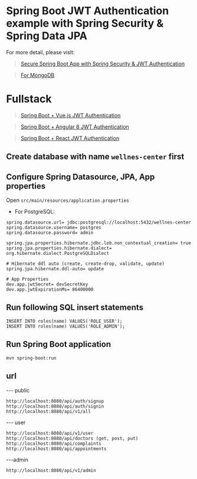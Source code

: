 # Spring Boot JWT Authentication example with Spring Security & Spring Data JPA

For more detail, please visit:
> [Secure Spring Boot App with Spring Security & JWT Authentication](https://dev.com/spring-boot-jwt-authentication/)

> [For MongoDB](https://dev.com/spring-boot-jwt-auth-mongodb/)

# Fullstack

> [Spring Boot + Vue.js JWT Authentication](https://dev.com/spring-boot-vue-js-authentication-jwt-spring-security/)

> [Spring Boot + Angular 8 JWT Authentication](https://dev.com/angular-spring-boot-jwt-auth/)

> [Spring Boot + React JWT Authentication](https://dev.com/spring-boot-react-jwt-auth/)

## Create database with name `wellnes-center` first

## Configure Spring Datasource, JPA, App properties
Open `src/main/resources/application.properties`
- For PostgreSQL:
```
spring.datasource.url= jdbc:postgresql://localhost:5432/wellnes-center
spring.datasource.username= postgres
spring.datasource.password= admin

spring.jpa.properties.hibernate.jdbc.lob.non_contextual_creation= true
spring.jpa.properties.hibernate.dialect= org.hibernate.dialect.PostgreSQLDialect

# Hibernate ddl auto (create, create-drop, validate, update)
spring.jpa.hibernate.ddl-auto= update

# App Properties
dev.app.jwtSecret= devSecretKey
dev.app.jwtExpirationMs= 86400000
```

## Run following SQL insert statements
```
INSERT INTO roles(name) VALUES('ROLE_USER');
INSERT INTO roles(name) VALUES('ROLE_ADMIN');
```
## Run Spring Boot application
```
mvn spring-boot:run
```



## url 
--- public
```
http://localhost:8080/api/auth/signup 
http://localhost:8080/api/auth/signin
http://localhost:8080/api/v1/all
```
--- user
```
http://localhost:8080/api/v1/user
http://localhost:8080/api/doctors (get, post, put)
http://localhost:8080/api/complaints
http://localhost:8080/api/appointments
```
---admin
```
http://localhost:8080/api/v1/admin
```
